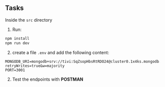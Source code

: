 ## Tasks

Inside the `src` directory

1. Run:

```sh
npm install
npm run dev
```

2. create a file `.env` and add the following content:

```text
MONGODB_URI=mongodb+srv://tivi:SqZsopHbsRtRDO24@cluster0.1x4ks.mongodb.net/tht2?retryWrites=true&w=majority
PORT=3001
```

2. Test the endpoints with **POSTMAN**
